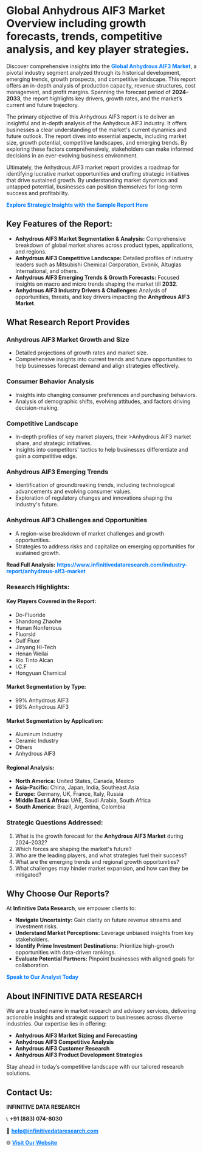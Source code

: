 <h1>Global Anhydrous AlF3 Market Overview including growth forecasts, trends, competitive analysis, and key player strategies.</h1>
<p>
Discover comprehensive insights into the 
<a href="https://www.infinitivedataresearch.com/industry-report/anhydrous-alf3-market" rel="dofollow" style="color: #007BFF; text-decoration: none;"><strong>Global Anhydrous AlF3 Market</strong></a>, a pivotal industry segment analyzed through its historical development, emerging trends, growth prospects, and competitive landscape. This report offers an in-depth analysis of production capacity, revenue structures, cost management, and profit margins. Spanning the forecast period of <strong>2024–2033</strong>, the report highlights key drivers, growth rates, and the market’s current and future trajectory.
</p>
<p>
The primary objective of this Anhydrous AlF3 report is to deliver an insightful and in-depth analysis of the Anhydrous AlF3 industry. It offers businesses a clear understanding of the market's current dynamics and future outlook. The report dives into essential aspects, including market size, growth potential, competitive landscapes, and emerging trends. By exploring these factors comprehensively, stakeholders can make informed decisions in an ever-evolving business environment.
</p>
<p>
Ultimately, the Anhydrous AlF3 market report provides a roadmap for identifying lucrative market opportunities and crafting strategic initiatives that drive sustained growth. By understanding market dynamics and untapped potential, businesses can position themselves for long-term success and profitability.
</p>
<p>
<a href="https://www.infinitivedataresearch.com/request-sample/reportId=102201" style="color: #007BFF; text-decoration: none;"><strong>Explore Strategic Insights with the Sample Report Here</strong></a>
</p>

<h2>Key Features of the Report:</h2>
<ul>
<li><strong>Anhydrous AlF3 Market Segmentation & Analysis:</strong> Comprehensive breakdown of global market shares across product types, applications, and regions.</li>
<li><strong>Anhydrous AlF3 Competitive Landscape:</strong> Detailed profiles of industry leaders such as Mitsubishi Chemical Corporation, Evonik, Altuglas International, and others.</li>
<li><strong>Anhydrous AlF3 Emerging Trends & Growth Forecasts:</strong> Focused insights on macro and micro trends shaping the market till <strong>2032</strong>.</li>
<li><strong>Anhydrous AlF3 Industry Drivers & Challenges:</strong> Analysis of opportunities, threats, and key drivers impacting the <strong>Anhydrous AlF3 Market</strong>.</li>
</ul>

<h2>What Research Report Provides</h2>
<h3>Anhydrous AlF3 Market Growth and Size</h3>
<ul>
<li>Detailed projections of growth rates and market size.</li>
<li>Comprehensive insights into current trends and future opportunities to help businesses forecast demand and align strategies effectively.</li>
</ul>

<h3>Consumer Behavior Analysis</h3>
<ul>
<li>Insights into changing consumer preferences and purchasing behaviors.</li>
<li>Analysis of demographic shifts, evolving attitudes, and factors driving decision-making.</li>
</ul>

<h3>Competitive Landscape</h3>
<ul>
<li>In-depth profiles of key market players, their >Anhydrous AlF3 market share, and strategic initiatives.</li>
<li>Insights into competitors' tactics to help businesses differentiate and gain a competitive edge.</li>
</ul>

<h3>Anhydrous AlF3 Emerging Trends</h3>
<ul>
<li>Identification of groundbreaking trends, including technological advancements and evolving consumer values.</li>
<li>Exploration of regulatory changes and innovations shaping the industry's future.</li>
</ul>

<h3>Anhydrous AlF3 Challenges and Opportunities</h3>
<ul>
<li>A region-wise breakdown of market challenges and growth opportunities.</li>
<li>Strategies to address risks and capitalize on emerging opportunities for sustained growth.</li>
</ul>
<p><strong>Read Full Analysis:</strong> <a href="https://www.infinitivedataresearch.com/industry-report/anhydrous-alf3-market" rel="dofollow" style="color: #007BFF; text-decoration: none;"><strong>https://www.infinitivedataresearch.com/industry-report/anhydrous-alf3-market</strong></a></p>
<h3>Research Highlights:</h3>
<h4>Key Players Covered in the Report:</h4>
<ul><li>Do-Fluoride</li><li>Shandong Zhaohe</li><li>Hunan Nonferrous</li><li>Fluorsid</li><li>Gulf Fluor</li><li>Jinyang Hi-Tech</li><li>Henan Weilai</li><li>Rio Tinto Alcan</li><li>I.C.F</li><li>Hongyuan Chemical</li></ul>
<h4>Market Segmentation by Type:</h4>
<ul><li>99% Anhydrous AlF3</li><li>98% Anhydrous AlF3</li></ul>
<h4>Market Segmentation by Application:</h4>
<ul><li>Aluminum Industry</li><li>Ceramic Industry</li><li>Others</li><li>Anhydrous AlF3</li></ul>

<h4>Regional Analysis:</h4>
<ul>
<li><strong>North America:</strong> United States, Canada, Mexico</li>
<li><strong>Asia-Pacific:</strong> China, Japan, India, Southeast Asia</li>
<li><strong>Europe:</strong> Germany, UK, France, Italy, Russia</li>
<li><strong>Middle East & Africa:</strong> UAE, Saudi Arabia, South Africa</li>
<li><strong>South America:</strong> Brazil, Argentina, Colombia</li>
</ul>

<h3>Strategic Questions Addressed:</h3>
<ol>
<li>What is the growth forecast for the <strong>Anhydrous AlF3 Market</strong> during 2024–2032?</li>
<li>Which forces are shaping the market's future?</li>
<li>Who are the leading players, and what strategies fuel their success?</li>
<li>What are the emerging trends and regional growth opportunities?</li>
<li>What challenges may hinder market expansion, and how can they be mitigated?</li>
</ol>

<h2>Why Choose Our Reports?</h2>
<p>At <strong>Infinitive Data Research</strong>, we empower clients to:</p>
<ul>
<li><strong>Navigate Uncertainty:</strong> Gain clarity on future revenue streams and investment risks.</li>
<li><strong>Understand Market Perceptions:</strong> Leverage unbiased insights from key stakeholders.</li>
<li><strong>Identify Prime Investment Destinations:</strong> Prioritize high-growth opportunities with data-driven rankings.</li>
<li><strong>Evaluate Potential Partners:</strong> Pinpoint businesses with aligned goals for collaboration.</li>
</ul>
<p><a href="https://www.infinitivedataresearch.com/industry-report/anhydrous-alf3-market" rel="dofollow" style="color: #007BFF; text-decoration: none;"><strong>Speak to Our Analyst Today</strong></a></p>

<h2>About INFINITIVE DATA RESEARCH</h2>
<p>We are a trusted name in market research and advisory services, delivering actionable insights and strategic support to businesses across diverse industries. Our expertise lies in offering:</p>
<ul>
<li><strong>Anhydrous AlF3 Market Sizing and Forecasting</strong></li>
<li><strong>Anhydrous AlF3 Competitive Analysis</strong></li>
<li><strong>Anhydrous AlF3 Customer Research</strong></li>
<li><strong>Anhydrous AlF3 Product Development Strategies</strong></li>
</ul>
<p>Stay ahead in today’s competitive landscape with our tailored research solutions.</p>

<h2>Contact Us:</h2>
<p><strong>INFINITIVE DATA RESEARCH</strong></p>
<p>📞 <strong>+91 (883) 074-8030</strong></p>
<p>📧 <strong><a href="mailto:help@infinitivedataresearch.com" style="color: #007BFF;">help@infinitivedataresearch.com</a></strong></p>
<p>🌐 <strong><a href="https://www.infinitivedataresearch.com" rel="dofollow" style="color: #007BFF;">Visit Our Website</a></strong></p>